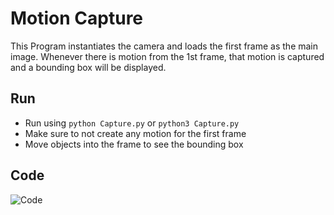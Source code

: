 # Motion Capture

This Program instantiates the camera and loads the first frame as the main image. Whenever there is motion from the 1st frame, that motion is captured and a bounding box will be displayed.

## Run

- Run using `python Capture.py` or `python3 Capture.py`
- Make sure to not create any motion for the first frame
- Move objects into the frame to see the bounding box

## Code

![Code](https://i.imgur.com/c1LBor1.png)
